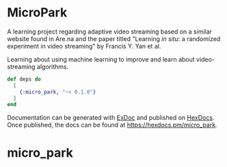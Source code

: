 # MicroPark

A learning project regarding adaptive video streaming based on a similar website found in Are.na and the paper titled "Learning *in situ*: a randomized experiment in video streaming" by Francis Y. Yan et al.

Learning about using machine learning to improve and learn about video-streaming algorithms.

```elixir
def deps do
  [
    {:micro_park, "~> 0.1.0"}
  ]
end
```

Documentation can be generated with [ExDoc](https://github.com/elixir-lang/ex_doc)
and published on [HexDocs](https://hexdocs.pm). Once published, the docs can
be found at <https://hexdocs.pm/micro_park>.

# micro_park
